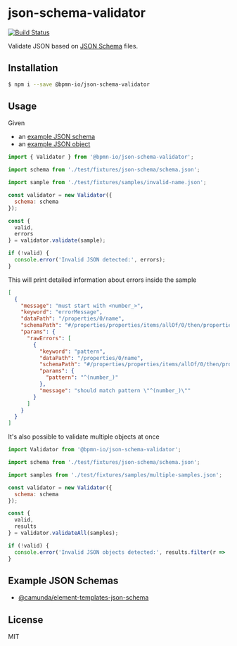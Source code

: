 # json-schema-validator

[![Build Status](https://travis-ci.com/bpmn-io/json-schema-validator.svg?branch=main)](https://travis-ci.com/bpmn-io/json-schema-validator)

Validate JSON based on [JSON Schema](https://json-schema.org/) files.

## Installation

```sh
$ npm i --save @bpmn-io/json-schema-validator
```

## Usage

Given
* an [example JSON schema](./test/fixtures/json-schema/schema.json)
* an [example JSON object](./test/fixtures/samples/invalid-name.json)

```js
import { Validator } from '@bpmn-io/json-schema-validator';

import schema from './test/fixtures/json-schema/schema.json';

import sample from './test/fixtures/samples/invalid-name.json';

const validator = new Validator({
  schema: schema
});

const {
  valid,
  errors
} = validator.validate(sample);

if (!valid) {
  console.error('Invalid JSON detected:', errors);
}

```

This will print detailed information about errors inside the sample

```json
[
  {
    "message": "must start with <number_>",
    "keyword": "errorMessage",
    "dataPath": "/properties/0/name",
    "schemaPath": "#/properties/properties/items/allOf/0/then/properties/name/errorMessage",
    "params": {
      "rawErrors": [
        {
          "keyword": "pattern",
          "dataPath": "/properties/0/name",
          "schemaPath": "#/properties/properties/items/allOf/0/then/properties/name/pattern",
          "params": {
            "pattern": "^(number_)"
          },
          "message": "should match pattern \"^(number_)\""
        }
      ]
    }
  }
]
```


It's also possible to validate multiple objects at once

```js
import Validator from '@bpmn-io/json-schema-validator';

import schema from './test/fixtures/json-schema/schema.json';

import samples from './test/fixtures/samples/multiple-samples.json';

const validator = new Validator({
  schema: schema
});

const {
  valid,
  results
} = validator.validateAll(samples);

if (!valid) {
  console.error('Invalid JSON objects detected:', results.filter(r => !r.valid));
}

```

## Example JSON Schemas

* [@camunda/element-templates-json-schema](https://github.com/bpmn-io/element-templates-json-schema)

## License

MIT

